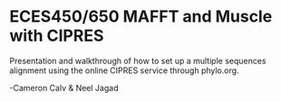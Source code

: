 # ECES450/650 MAFFT and Muscle with CIPRES
Presentation and walkthrough of how to set up a multiple sequences alignment using the online CIPRES service through phylo.org.

-Cameron Calv & Neel Jagad
